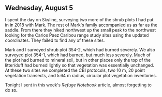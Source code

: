 
## Wednesday, August 5

I spent the day on Skyline, surveying two more of the shrub plots I had put in in 2018 with Mark. The rest of Mark's family accompanied us as far as the saddle. From there they hiked northwest up the small peak to the northwest looking for the Carlos Paez Caribou range study sites using the updated coordinates. They failed to find any of these sites.

Mark and I surveyed shrub plot 354-2, which had burned severely. We also surveyed plot 354-1, which had burned, but much less severely. Much of the plot had burned to mineral soil, but in other places only the top of the litter/duff had burned lightly so that vegetation was essentially unchanged. At these two sites we completed the CBI protocols, two 10 m, 20 point vegetation transects, and 5.64 m radius, circular plot vegetation inventories.

Tonight I sent in this week's *Refuge Notebook* article, almost forgetting to do so.